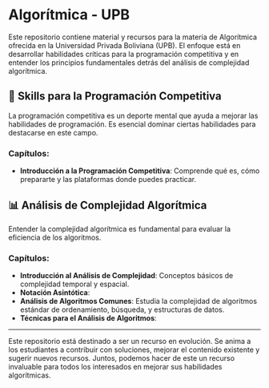 
# Algorítmica - UPB

Este repositorio contiene material y recursos para la materia de Algorítmica ofrecida en la Universidad Privada Boliviana (UPB). El enfoque está en desarrollar habilidades críticas para la programación competitiva y en entender los principios fundamentales detrás del análisis de complejidad algorítmica.

## 🚀 Skills para la Programación Competitiva

La programación competitiva es un deporte mental que ayuda a mejorar las habilidades de programación. Es esencial dominar ciertas habilidades para destacarse en este campo.

### Capítulos:

- **Introducción a la Programación Competitiva**: Comprende qué es, cómo prepararte y las plataformas donde puedes practicar.


## 📊 Análisis de Complejidad Algorítmica

Entender la complejidad algorítmica es fundamental para evaluar la eficiencia de los algoritmos.

### Capítulos:

- **Introducción al Análisis de Complejidad**: Conceptos básicos de complejidad temporal y espacial.
- **Notación Asintótica**:
- **Análisis de Algoritmos Comunes**: Estudia la complejidad de algoritmos estándar de ordenamiento, búsqueda, y estructuras de datos.
- **Técnicas para el Análisis de Algoritmos**:

---

Este repositorio está destinado a ser un recurso en evolución. Se anima a los estudiantes a contribuir con soluciones, mejorar el contenido existente y sugerir nuevos recursos. Juntos, podemos hacer de este un recurso invaluable para todos los interesados en mejorar sus habilidades algorítmicas.
